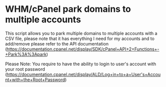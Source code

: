 # WHM/cPanel park domains to multiple accounts

This script allows you to park multiple domains to multiple accounts with a CSV file, please note that it has everything I need for my accounts and to add/remove please refer to the API documentation (https://documentation.cpanel.net/display/SDK/cPanel+API+2+Functions+-+Park%3A%3Apark)

Please Note: You require to have the ability to login to user's account with your root password (https://documentation.cpanel.net/display/ALD/Log+in+to+a+User's+Account+with+the+Root+Password)


